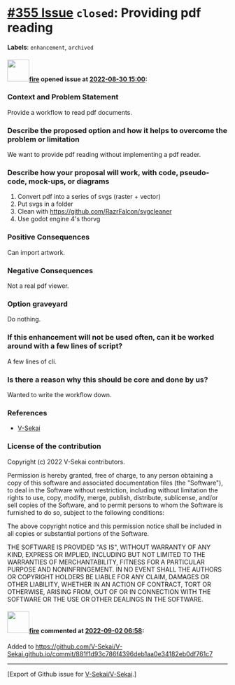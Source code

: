 # [\#355 Issue](https://github.com/V-Sekai/V-Sekai/issues/355) `closed`: Providing pdf reading
**Labels**: `enhancement`, `archived`


#### <img src="https://avatars.githubusercontent.com/u/32321?u=c2e06a3d2b49a467aa907e54aa259516440267cc&v=4" width="50">[fire](https://github.com/fire) opened issue at [2022-08-30 15:00](https://github.com/V-Sekai/V-Sekai/issues/355):

### Context and Problem Statement

Provide a workflow to read pdf documents.

### Describe the proposed option and how it helps to overcome the problem or limitation

We want to provide pdf reading without implementing a pdf reader.

### Describe how your proposal will work, with code, pseudo-code, mock-ups, or diagrams

1. Convert pdf into a series of svgs (raster + vector)
1. Put svgs in a folder
1. Clean with https://github.com/RazrFalcon/svgcleaner
1. Use godot engine 4's thorvg

### Positive Consequences

Can import artwork.

### Negative Consequences

Not a real pdf viewer.

### Option graveyard

Do nothing.

### If this enhancement will not be used often, can it be worked around with a few lines of script?

A few lines of cli.

### Is there a reason why this should be core and done by us?

Wanted to write the workflow down.

### References

- [V-Sekai](https://v-sekai.org/)


### License of the contribution

Copyright (c) 2022 V-Sekai contributors.

Permission is hereby granted, free of charge, to any person obtaining a copy of this software and associated documentation files (the "Software"), to deal in the Software without restriction, including without limitation the rights to use, copy, modify, merge, publish, distribute, sublicense, and/or sell copies of the Software, and to permit persons to whom the Software is furnished to do so, subject to the following conditions:

The above copyright notice and this permission notice shall be included in all copies or substantial portions of the Software.

THE SOFTWARE IS PROVIDED "AS IS", WITHOUT WARRANTY OF ANY KIND, EXPRESS OR IMPLIED, INCLUDING BUT NOT LIMITED TO THE WARRANTIES OF MERCHANTABILITY, FITNESS FOR A PARTICULAR PURPOSE AND NONINFRINGEMENT. IN NO EVENT SHALL THE AUTHORS OR COPYRIGHT HOLDERS BE LIABLE FOR ANY CLAIM, DAMAGES OR OTHER LIABILITY, WHETHER IN AN ACTION OF CONTRACT, TORT OR OTHERWISE, ARISING FROM, OUT OF OR IN CONNECTION WITH THE SOFTWARE OR THE USE OR OTHER DEALINGS IN THE SOFTWARE.


#### <img src="https://avatars.githubusercontent.com/u/32321?u=c2e06a3d2b49a467aa907e54aa259516440267cc&v=4" width="50">[fire](https://github.com/fire) commented at [2022-09-02 06:58](https://github.com/V-Sekai/V-Sekai/issues/355#issuecomment-1235140685):

Added to https://github.com/V-Sekai/V-Sekai.github.io/commit/881f1d93c786f4396deb1aa0e34182eb0df761c7


-------------------------------------------------------------------------------



[Export of Github issue for [V-Sekai/V-Sekai](https://github.com/V-Sekai/V-Sekai).]
